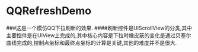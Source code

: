 # QQRefreshDemo
###这是一个模仿QQ下拉刷新的效果.
####刷新控件是UIScrollView的分类,其中主要控件是在UIView上完成的,其中核心内容是下拉时橡皮筋的变化是通过贝塞尔曲线完成的,控制点坐标和最终点坐标的计算是关键,其他的难度并不是很大.

